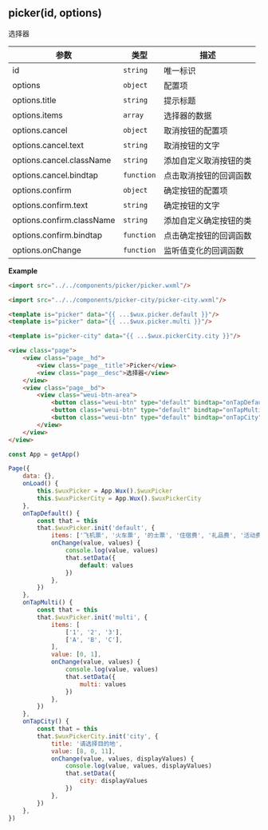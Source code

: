 ## picker(id, options)
选择器

| 参数 | 类型 | 描述 |
| --- | --- | --- |
| id | <code>string</code> | 唯一标识 |
| options | <code>object</code> | 配置项 |
| options.title | <code>string</code> | 提示标题 |
| options.items | <code>array</code> | 选择器的数据 |
| options.cancel | <code>object</code> | 取消按钮的配置项 |
| options.cancel.text | <code>string</code> | 取消按钮的文字 |
| options.cancel.className | <code>string</code> | 添加自定义取消按钮的类 |
| options.cancel.bindtap | <code>function</code> | 点击取消按钮的回调函数 |
| options.confirm | <code>object</code> | 确定按钮的配置项 |
| options.confirm.text | <code>string</code> | 确定按钮的文字 |
| options.confirm.className | <code>string</code> | 添加自定义确定按钮的类 |
| options.confirm.bindtap | <code>function</code> | 点击确定按钮的回调函数 |
| options.onChange | <code>function</code> | 监听值变化的回调函数 |

**Example**  
```html
<import src="../../components/picker/picker.wxml"/>

<import src="../../components/picker-city/picker-city.wxml"/>

<template is="picker" data="{{ ...$wux.picker.default }}"/>
<template is="picker" data="{{ ...$wux.picker.multi }}"/>

<template is="picker-city" data="{{ ...$wux.pickerCity.city }}"/>

<view class="page">
    <view class="page__hd">
        <view class="page__title">Picker</view>
        <view class="page__desc">选择器</view>
    </view>
    <view class="page__bd">
        <view class="weui-btn-area">
            <button class="weui-btn" type="default" bindtap="onTapDefault">Default-Picker {{ default }}</button>
            <button class="weui-btn" type="default" bindtap="onTapMulti">Multi-Picker {{ multi }}</button>
            <button class="weui-btn" type="default" bindtap="onTapCity">City-Picker {{ city }}</button>
        </view>
    </view>
</view>
```

```js
const App = getApp()

Page({
    data: {},
    onLoad() {
        this.$wuxPicker = App.Wux().$wuxPicker
        this.$wuxPickerCity = App.Wux().$wuxPickerCity
    },
    onTapDefault() {
        const that = this
        that.$wuxPicker.init('default', {
            items: ['飞机票', '火车票', '的士票', '住宿费', '礼品费', '活动费', '通讯费', '补助', '其他'],
            onChange(value, values) {
                console.log(value, values)
                that.setData({
                    default: values
                })
            },
        })
    },
    onTapMulti() {
        const that = this
        that.$wuxPicker.init('multi', {
            items: [
                ['1', '2', '3'],
                ['A', 'B', 'C'],
            ],
            value: [0, 1],
            onChange(value, values) {
                console.log(value, values)
                that.setData({
                    multi: values
                })
            },
        })
    },
    onTapCity() {
        const that = this
        that.$wuxPickerCity.init('city', {
            title: '请选择目的地', 
            value: [8, 0, 11],
            onChange(value, values, displayValues) {
                console.log(value, values, displayValues)
                that.setData({
                    city: displayValues
                })
            },
        })
    },
})
```